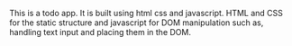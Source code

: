 This is a todo app. It is built using html css and javascript. HTML and CSS for the static structure and javascript  for DOM manipulation such as, handling text input and placing them in the DOM.

